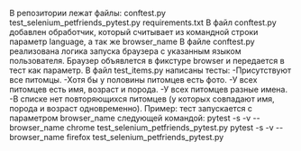 В репозитории лежат файлы:
conftest.py
test_selenium_petfriends_pytest.py
requirements.txt
В файл conftest.py добавлен обработчик, который считывает из командной строки параметр language, а так же browser_name В файле conftest.py реализована логика запуска браузера с указанным языком пользователя. Браузер объявлется в фикстуре browser и передается в тест как параметр. В файл test_items.py написаны тесты:
  -Присутствуют все питомцы.
  -Хотя бы у половины питомцев есть фото.
  -У всех питомцев есть имя, возраст и порода.
  -У всех питомцев разные имена.
  -В списке нет повторяющихся питомцев (у которых совпадают имя, порода и возраст одновременно).
Пример: тест запускается с параметром browser_name следующей командой:
  pytest -s -v --browser_name chrome test_selenium_petfriends_pytest.py
  pytest -s -v --browser_name firefox test_selenium_petfriends_pytest.py
